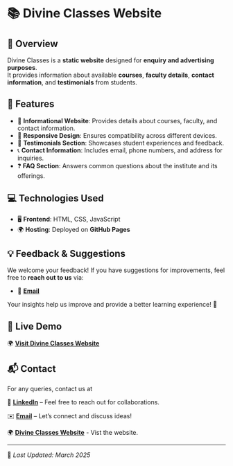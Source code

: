 # 📚 Divine Classes Website

## 🌟 Overview
Divine Classes is a **static website** designed for **enquiry and advertising purposes**. <br>It provides information about available **courses**, **faculty details**, **contact information**, and **testimonials** from students.

## 🎯 Features
- 🏫 **Informational Website**: Provides details about courses, faculty, and contact information.
- 📱 **Responsive Design**: Ensures compatibility across different devices.
- 💬 **Testimonials Section**: Showcases student experiences and feedback.
- 📞 **Contact Information**: Includes email, phone numbers, and address for inquiries.
- ❓ **FAQ Section**: Answers common questions about the institute and its offerings.

## 💻 Technologies Used
- 🖥️ **Frontend**: HTML, CSS, JavaScript
- 🌍 **Hosting**: Deployed on **GitHub Pages**

## 💡 Feedback & Suggestions
We welcome your feedback! If you have suggestions for improvements, feel free to **reach out to us** via:
- 📧 **[Email](mailto:thecodebydeepak@gmail.com)**

Your insights help us improve and provide a better learning experience! 🚀

## 🔗 Live Demo
🌍 **[Visit Divine Classes Website](https://divineclasses.org)**

## 📬 Contact
For any queries, contact us at 

🔗 **[LinkedIn](https://www.linkedin.com/in/thecodebydeepak)** – Feel free to reach out for collaborations. 

✉️ **[Email](mailto:thecodebydeepak@gmail.com)** – Let’s connect and discuss ideas! 

🌍 **[Divine Classes Website](https://divineclasses.org)** - Vist the website.

---
📝 _Last Updated: March 2025_
